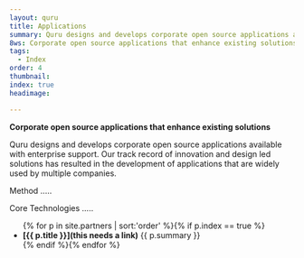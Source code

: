 ```yaml
---
layout: quru
title: Applications
summary: Quru designs and develops corporate open source applications available with enterprise support.
8ws: Corporate open source applications that enhance existing solutions
tags:
  - Index
order: 4
thumbnail:
index: true
headimage:

---
```

**Corporate open source applications that enhance existing solutions**

Quru designs and develops corporate open source applications available with enterprise support.  Our track record of innovation and design led solutions has resulted in the development of applications that are widely used by multiple companies.

Method .....

Core Technologies .....

<ul class="partners">
{% for p in site.partners  | sort:'order' %}{% if p.index == true %}<li><b>[{{ p.title }}](this needs a link)</b> {{ p.summary }}</li>{% endif %}{% endfor %}
</ul>
